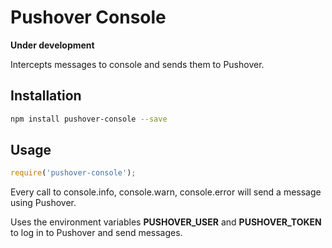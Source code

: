 # Pushover Console

**Under development**

Intercepts messages to console and sends them to Pushover.

## Installation

````bash
npm install pushover-console --save
````

## Usage

````javascript
require('pushover-console');
````

Every call to console.info, console.warn, console.error will send a message
using Pushover.

Uses the environment variables **PUSHOVER_USER** and **PUSHOVER_TOKEN** to log
in to Pushover and send messages.
